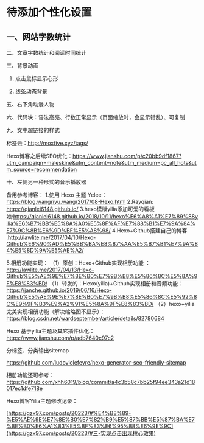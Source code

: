 # **待添加个性化设置**

## 一、网站字数统计




二、文章字数统计和阅读时间统计



三、背景动画

1. 点击鼠标显示心形

2. 线条动态背景



五、右下角动漫人物



六、代码块：语法高亮、行数正常显示（页面缩放时，会显示错乱）、可复制



九、文中超链接的样式



标签云：<http://moxfive.xyz/tags/>

Hexo博客之后续SEO优化：<https://www.jianshu.com/p/c20bb9df1867?utm_campaign=maleskine&utm_content=note&utm_medium=pc_all_hots&utm_source=recommendation>





十、左侧另一种形式的音乐播放器



备用参考博客：
1.使用 Hexo 主题 Yelee：https://blog.wangriyu.wang/2017/08-Hexo.html
2.Rayqian: https://qianlei6148.github.io/
3.hexo模版yilia添加可爱的看板娘:https://qianlei6148.github.io/2018/10/11/hexo%E6%A8%A1%E7%89%88yilia%E6%B7%BB%E5%8A%A0%E5%8F%AF%E7%88%B1%E7%9A%84%E7%9C%8B%E6%9D%BF%E5%A8%98/
4.Hexo+Github搭建自己的博客 :http://lawlite.me/2017/04/10/Hexo-Github%E6%90%AD%E5%BB%BA%E8%87%AA%E5%B7%B1%E7%9A%84%E5%8D%9A%E5%AE%A2/

5.相册功能实现：
（1）原创：Hexo+Github实现相册功能 ：http://lawlite.me/2017/04/13/Hexo-Github%E5%AE%9E%E7%8E%B0%E7%9B%B8%E5%86%8C%E5%8A%9F%E8%83%BD/
（1）转发的：Hexo(yilia)+Github实现相册和音频功能：https://janche.github.io/2019/06/16/Hexo-Github%E5%AE%9E%E7%8E%B0%E7%9B%B8%E5%86%8C%E5%92%8C%E9%9F%B3%E9%A2%91%E5%8A%9F%E8%83%BD/
（2）hexo+yilia完美实现相册功能（解决缩略图不显示）：https://blog.csdn.net/wardseptember/article/details/82780684



 Hexo 基于yilia主题及其它插件优化：<https://www.jianshu.com/p/adb7640c97c2>



分标签、分类输出sitemap

<https://github.com/ludoviclefevre/hexo-generator-seo-friendly-sitemap>



相册功能还可参考：<https://github.com/xhh6019/blog/commit/a4c3b58c7bb25f94ee343a21d18017ec1dfe718e>



Hexo博客Yilia主题修改记录：

[https://gzx97.com/posts/20223/#%E4%B8%89-%E5%AE%9E%E7%8E%B0%E7%82%B9%E5%87%BB%E5%87%BA%E7%8E%B0%E6%A1%83%E5%BF%83%E6%95%88%E6%9E%9C](https://gzx97.com/posts/20223/#三-实现点击出现桃心效果)